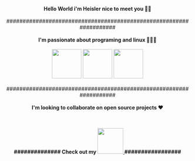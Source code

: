 

<div id="container" align="center">
  
<div id="body">
<br>
<br>
<b> Hello World i'm Heisler nice to meet you  👋🏾  </b>
<br>
<br> 
  ###################################################################   
<br>
<br>
<b>I'm passionate about programing and linux 👨🏾‍💻 </b>
<br>
<br>
<img src="https://media0.giphy.com/media/v1.Y2lkPTc5MGI3NjExazlvcjRsbTU4ZHE4MmI1OXBvN2Z3eDFodHl6MDR0ZTF3ZnZya3B1eCZlcD12MV9pbnRlcm5hbF9naWZfYnlfaWQmY3Q9cw/4vzPXQbOxaOr1ZavUt/giphy.gif" width="80"/>
<img src="https://media2.giphy.com/media/v1.Y2lkPTc5MGI3NjExODNsN2pxYmp4NGIzMmdyM2phb2Q1cHBseHZsNmFlYzFyd3UyN2JsaSZlcD12MV9pbnRlcm5hbF9naWZfYnlfaWQmY3Q9cw/ln7z2eWriiQAllfVcn/giphy.gif" width="80"/>
<img src="https://media.tenor.com/dHk-LfzHrtwAAAAi/linux-computer.gif" width="80"/>
<br>
<br>
###################################################################   
<br>   
<br>
<b> I'm looking to collaborate on open source projects ❤️ </b>
<br>
<br>
<br>

<b> ############## Check out my 
<a href="https://www.linkedin.com/in/heisler-stlano-969624146?lipi=urn%3Ali%3Apage%3Ad_flagship3_profile_view_base_contact_details%3Bmx7XOHb9T8m4i1X%2BH1g9vw%3D%3D">
  <img src="https://media4.giphy.com/media/HQTYdpx1yhxWpugAi2/giphy_s.gif?cid=ecf05e47nlcsksr8yp0mfjng4fvnc5m5mqxedjrq67bnh5qp&ep=v1_stickers_search&rid=giphy_s.gif&ct=s" width="70">
</a>
#################
</b>

</div>

</div>
